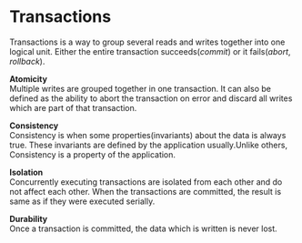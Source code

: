 # Transactions

Transactions is a way to group several reads and writes together into one logical unit. Either the entire transaction succeeds(*commit*) or it fails(*abort*, *rollback*).

**Atomicity**<br>
Multiple writes are grouped together in one transaction. It can also be defined as the ability to abort the transaction on error and discard all writes which are part of that transaction.

**Consistency**<br>
Consistency is when some properties(invariants) about the data is always true. These invariants are defined by the application usually.Unlike others, Consistency is a property of the application.

**Isolation**<br>
Concurrently executing transactions are isolated from each other and do not affect each other. When the transactions are committed, the result is same as if they were executed serially.

**Durability**<br>
Once a transaction is committed, the data which is written is never lost.


